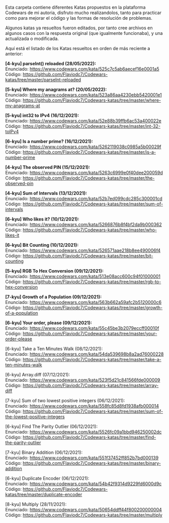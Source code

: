 Esta carpeta contiene diferentes Katas propuestos en la plataforma Codewars de mi autoria, disfruto mucho realizandolos, tanto para practicar como para mejorar el código y las formas de resolución de problemas.

Algunos katas ya resueltos fueron editados, por tanto cree archivos en algunos casos con la respuesta original (que igualmente funcionaba), y una actualizada o modificada.

Aquí está el listado de los Katas resueltos en orden de más reciente a anterior:

<b>[4-kyu] parseInt() reloaded (28/05/2022):</b><br>
Enunciado: https://www.codewars.com/kata/525c7c5ab6aecef16e0001a5 <br>
Código: https://github.com/Flaviodc7/Codewars-katas/tree/master/parseInt-reloaded

<b>[5-kyu] Where my anagrams at? (20/05/2022):</b><br>
Enunciado: https://www.codewars.com/kata/523a86aa4230ebb5420001e1 <br>
Código: https://github.com/Flaviodc7/Codewars-katas/tree/master/where-my-anagrams-at

<b>[5-kyu] int32 to IPv4 (16/12/2021):</b><br>
Enunciado: https://www.codewars.com/kata/52e88b39ffb6ac53a400022e <br>
Código: https://github.com/Flaviodc7/Codewars-katas/tree/master/int-32-toIPv4

<b>[6-kyu] Is a number prime? (16/12/2021):</b><br>
Enunciado: https://www.codewars.com/kata/5262119038c0985a5b00029f <br>
Código: https://github.com/Flaviodc7/Codewars-katas/tree/master/is-a-number-prime

<b>[4-kyu] The observed PIN (15/12/2021):</b><br>
Enunciado: https://www.codewars.com/kata/5263c6999e0f40dee200059d <br>
Código: https://github.com/Flaviodc7/Codewars-katas/tree/master/the-observed-pin

<b>[4-kyu] Sum of Intervals (13/12/2021):</b><br>
Enunciado: https://www.codewars.com/kata/52b7ed099cdc285c300001cd <br>
Código: https://github.com/Flaviodc7/Codewars-katas/tree/master/sum-of-intervals

<b>[6-kyu] Who likes it? (10/12/2021):</b><br>
Enunciado: https://www.codewars.com/kata/5266876b8f4bf2da9b000362 <br>
Código: https://github.com/Flaviodc7/Codewars-katas/tree/master/who-likes-it

<b>[6-kyu] Bit Counting (10/12/2021):</b><br>
Enunciado: https://www.codewars.com/kata/526571aae218b8ee490006f4 <br>
Código: https://github.com/Flaviodc7/Codewars-katas/tree/master/bit-counting

<b>[5-kyu] RGB To Hex Conversion (09/12/2021):</b><br>
Enunciado: https://www.codewars.com/kata/513e08acc600c94f01000001 <br>
Código: https://github.com/Flaviodc7/Codewars-katas/tree/master/rgb-to-hex-conversion

<b>[7-kyu] Growth of a Population (09/12/2021):</b><br>
Enunciado: https://www.codewars.com/kata/563b662a59afc2b5120000c6 <br>
Código: https://github.com/Flaviodc7/Codewars-katas/tree/master/growth-of-a-population

<b>[6-kyu] Your order, please (09/12/2021):</b><br>
Enunciado: https://www.codewars.com/kata/55c45be3b2079eccff00010f <br>
Código: https://github.com/Flaviodc7/Codewars-katas/tree/master/your-order-please

[6-kyu] Take a Ten Minutes Walk (08/12/2021):</b><br>
Enunciado: https://www.codewars.com/kata/54da539698b8a2ad76000228 <br>
Código: https://github.com/Flaviodc7/Codewars-katas/tree/master/take-a-ten-minutes-walk

[6-kyu] Array.diff (07/12/2021):</b><br>
Enunciado: https://www.codewars.com/kata/523f5d21c841566fde000009 <br>
Código: https://github.com/Flaviodc7/Codewars-katas/tree/master/array-diff

[7-kyu] Sum of two lowest positive integers (06/12/2021):</b><br>
Enunciado: https://www.codewars.com/kata/558fc85d8fd1938afb000014 <br>
Código: https://github.com/Flaviodc7/Codewars-katas/tree/master/sum-of-the-lowest-positive-integers

[6-kyu] Find The Parity Outlier (06/12/2021):</b><br>
Enunciado: https://www.codewars.com/kata/5526fc09a1bbd946250002dc <br>
Código: https://github.com/Flaviodc7/Codewars-katas/tree/master/find-the-parity-outlier

[7-kyu] Binary Addition (06/12/2021):</b><br>
Enunciado: https://www.codewars.com/kata/551f37452ff852b7bd000139 <br>
Código: https://github.com/Flaviodc7/Codewars-katas/tree/master/binary-addition

[6-kyu] Duplicate Encoder (06/12/2021):</b><br>
Enunciado: https://www.codewars.com/kata/54b42f9314d9229fd6000d9c <br>
Código: https://github.com/Flaviodc7/Codewars-katas/tree/master/duplicate-encoder

[8-kyu] Multiply (28/11/2021):</b><br>
Enunciado: https://www.codewars.com/kata/50654ddff44f800200000004 <br>
Código: https://github.com/Flaviodc7/Codewars-katas/tree/master/multiply

